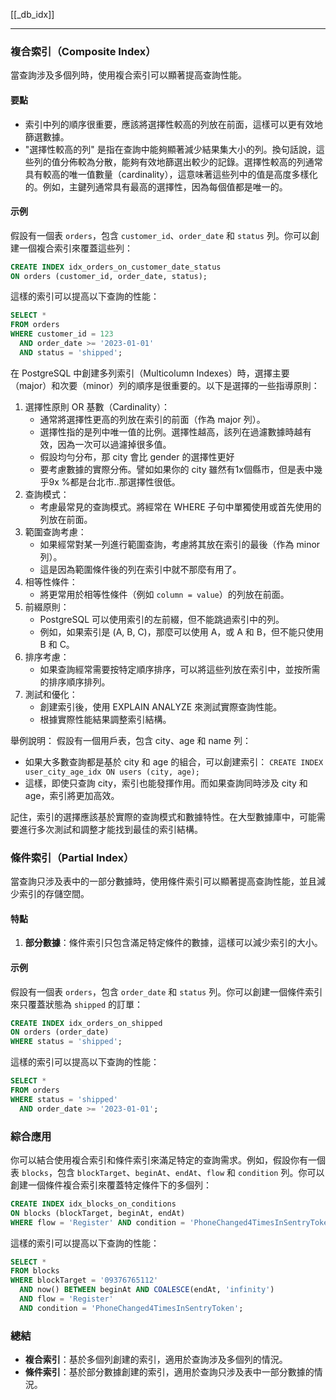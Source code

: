 [[_db_idx]]


---


### 複合索引（Composite Index）

當查詢涉及多個列時，使用複合索引可以顯著提高查詢性能。

#### 要點
- 索引中列的順序很重要，應該將選擇性較高的列放在前面，這樣可以更有效地篩選數據。
- "選擇性較高的列" 是指在查詢中能夠顯著減少結果集大小的列。換句話說，這些列的值分佈較為分散，能夠有效地篩選出較少的記錄。選擇性較高的列通常具有較高的唯一值數量（cardinality），這意味著這些列中的值是高度多樣化的。例如，主鍵列通常具有最高的選擇性，因為每個值都是唯一的。

#### 示例

假設有一個表 `orders`，包含 `customer_id`、`order_date` 和 `status` 列。你可以創建一個複合索引來覆蓋這些列：

```sql
CREATE INDEX idx_orders_on_customer_date_status
ON orders (customer_id, order_date, status);
```

這樣的索引可以提高以下查詢的性能：

```sql
SELECT *
FROM orders
WHERE customer_id = 123
  AND order_date >= '2023-01-01'
  AND status = 'shipped';
```


在 PostgreSQL 中創建多列索引（Multicolumn Indexes）時，選擇主要（major）和次要（minor）列的順序是很重要的。以下是選擇的一些指導原則：

1. 選擇性原則 OR 基數（Cardinality）：
    - 通常將選擇性更高的列放在索引的前面（作為 major 列）。
    - 選擇性指的是列中唯一值的比例。選擇性越高，該列在過濾數據時越有效，因為一次可以過濾掉很多值。
    - 假設均勻分布，那 city 會比 gender 的選擇性更好
    - 要考慮數據的實際分佈。譬如如果你的 city 雖然有1x個縣市，但是表中幾乎9x %都是台北市..那選擇性很低。
1. 查詢模式：
    - 考慮最常見的查詢模式。將經常在 WHERE 子句中單獨使用或首先使用的列放在前面。
2. 範圍查詢考慮：
    - 如果經常對某一列進行範圍查詢，考慮將其放在索引的最後（作為 minor 列）。
    - 這是因為範圍條件後的列在索引中就不那麼有用了。
3. 相等性條件：
    - 將更常用於相等性條件（例如 `column = value`）的列放在前面。
4. 前綴原則：
    - PostgreSQL 可以使用索引的左前綴，但不能跳過索引中的列。
    - 例如，如果索引是 (A, B, C)，那麼可以使用 A，或 A 和 B，但不能只使用 B 和 C。
6. 排序考慮：
    - 如果查詢經常需要按特定順序排序，可以將這些列放在索引中，並按所需的排序順序排列。
7. 測試和優化：
    - 創建索引後，使用 EXPLAIN ANALYZE 來測試實際查詢性能。
    - 根據實際性能結果調整索引結構。

舉例說明： 假設有一個用戶表，包含 city、age 和 name 列：
- 如果大多數查詢都是基於 city 和 age 的組合，可以創建索引： `CREATE INDEX user_city_age_idx ON users (city, age);`
- 這樣，即使只查詢 city，索引也能發揮作用。而如果查詢同時涉及 city 和 age，索引將更加高效。

記住，索引的選擇應該基於實際的查詢模式和數據特性。在大型數據庫中，可能需要進行多次測試和調整才能找到最佳的索引結構。



### 條件索引（Partial Index）

當查詢只涉及表中的一部分數據時，使用條件索引可以顯著提高查詢性能，並且減少索引的存儲空間。

#### 特點

1. **部分數據**：條件索引只包含滿足特定條件的數據，這樣可以減少索引的大小。

#### 示例

假設有一個表 `orders`，包含 `order_date` 和 `status` 列。你可以創建一個條件索引來只覆蓋狀態為 `shipped` 的訂單：

```sql
CREATE INDEX idx_orders_on_shipped
ON orders (order_date)
WHERE status = 'shipped';
```

這樣的索引可以提高以下查詢的性能：

```sql
SELECT *
FROM orders
WHERE status = 'shipped'
  AND order_date >= '2023-01-01';
```

### 綜合應用

你可以結合使用複合索引和條件索引來滿足特定的查詢需求。例如，假設你有一個表 `blocks`，包含 `blockTarget`、`beginAt`、`endAt`、`flow` 和 `condition` 列。你可以創建一個條件複合索引來覆蓋特定條件下的多個列：

```sql
CREATE INDEX idx_blocks_on_conditions
ON blocks (blockTarget, beginAt, endAt)
WHERE flow = 'Register' AND condition = 'PhoneChanged4TimesInSentryToken';
```

這樣的索引可以提高以下查詢的性能：

```sql
SELECT *
FROM blocks
WHERE blockTarget = '09376765112'
  AND now() BETWEEN beginAt AND COALESCE(endAt, 'infinity')
  AND flow = 'Register'
  AND condition = 'PhoneChanged4TimesInSentryToken';
```

### 總結

- **複合索引**：基於多個列創建的索引，適用於查詢涉及多個列的情況。
- **條件索引**：基於部分數據創建的索引，適用於查詢只涉及表中一部分數據的情況。

